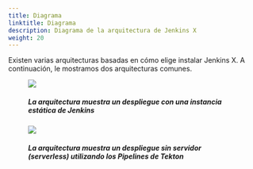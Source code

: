 ```yaml
---
title: Diagrama
linktitle: Diagrama
description: Diagrama de la arquitectura de Jenkins X
weight: 20
---
```


Existen varias arquitecturas basadas en cómo elige instalar Jenkins X. A continuación, le mostramos dos arquitecturas comunes.

<figure>
<img src="/images/ArchitectureStaticJenkins.png"/>
<figcaption>
<h5>La arquitectura muestra un despliegue con una instancia estática de Jenkins</h5>
</figcaption>
</figure>

<figure>
<img src="/images/ArchitectureServerlessJenkins.png"/>
<figcaption>
<h5>La arquitectura muestra un despliegue sin servidor (serverless) utilizando los Pipelines de Tekton</h5>
</figcaption>
</figure>
